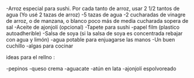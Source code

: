 -Arroz especial para sushi. Por cada tanto de arroz, usar 2 1/2 tantos de agua (Yo usé 2 tazas de arroz)
-5 tazas de agua
-2 cucharadas de vinagre de arroz, o de manzana, o blanco poco más de media cucharada sopera de sal
-Aceite de ajonjolí (opcional)
-Tapete para sushi 
-papel film (plastico autoadherible)
-Salsa de soya (si la salsa de soya es concentrada rebajar con agua y limón)
-agua potable para enjuagarse las manos
-Un buen cuchillo
-algas para cocinar

ideas para el rellno : 

-pepinos
-queso crema
-aguacate
-atún en lata
-ajonjolí espolvoreado

